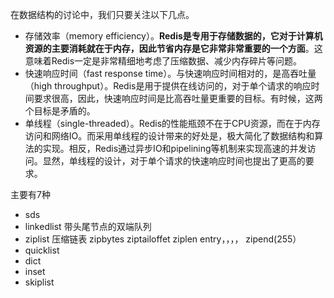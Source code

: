 

在数据结构的讨论中，我们只要关注以下几点。

- 存储效率（memory efficiency）。**Redis是专用于存储数据的，它对于计算机资源的主要消耗就在于内存，因此节省内存是它非常非常重要的一个方面**。这意味着Redis一定是非常精细地考虑了压缩数据、减少内存碎片等问题。
- 快速响应时间（fast response time）。与快速响应时间相对的，是高吞吐量（high throughput）。Redis是用于提供在线访问的，对于单个请求的响应时间要求很高，因此，快速响应时间是比高吞吐量更重要的目标。有时候，这两个目标是矛盾的。
- 单线程（single-threaded）。Redis的性能瓶颈不在于CPU资源，而在于内存访问和网络IO。而采用单线程的设计带来的好处是，极大简化了数据结构和算法的实现。相反，Redis通过异步IO和pipelining等机制来实现高速的并发访问。显然，单线程的设计，对于单个请求的快速响应时间也提出了更高的要求。



主要有7种

- sds
- linkedlist  带头尾节点的双端队列
- ziplist  压缩链表  zipbytes ziptailoffet ziplen  entry，，，， zipend(255） 
- quicklist
- dict
- inset
- skiplist